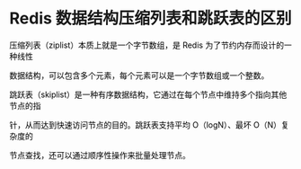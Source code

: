 # Redis 数据结构压缩列表和跳跃表的区别

<font style="color:rgb(0,0,0);">压缩列表（ziplist）本质上就是一个字节数组，是 Redis 为了节约内存而设计的一种线性 </font>

<font style="color:rgb(0,0,0);">数据结构，可以包含多个元素，每个元素可以是一个字节数组或一个整数。 </font>

<font style="color:rgb(0,0,0);">跳跃表（skiplist）是一种有序数据结构，它通过在每个节点中维持多个指向其他节点的指 </font>

<font style="color:rgb(0,0,0);">针，从而达到快速访问节点的目的。跳跃表支持平均 O（logN）、最坏 O（N）复杂度的 </font>

<font style="color:rgb(0,0,0);">节点查找，还可以通过顺序性操作来批量处理节点。</font>

